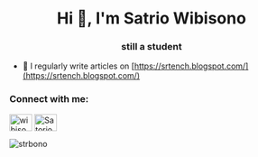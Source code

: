 <h1 align="center">Hi 👋, I'm Satrio Wibisono</h1>
<h3 align="center">still a student</h3>

- 📝 I regularly write articles on [https://srtench.blogspot.com/](https://srtench.blogspot.com/)

<h3 align="left">Connect with me:</h3>
<p align="left">
<a href="https://www.facebook.com/profile.php?id=100008205798841" target="blank"><img align="center" src="https://raw.githubusercontent.com/rahuldkjain/github-profile-readme-generator/master/src/images/icons/Social/facebook.svg" alt="wibisono" height="30" width="40" /></a>
<a href="https://discord.gg/Satorio#5660" target="blank"><img align="center" src="https://raw.githubusercontent.com/rahuldkjain/github-profile-readme-generator/master/src/images/icons/Social/discord.svg" alt="Satorio#5660" height="30" width="40" /></a>
</p>

<p><img align="center" src="https://github-readme-stats.vercel.app/api/top-langs?username=strbono&show_icons=true&locale=en&layout=compact" alt="strbono" /></p>
